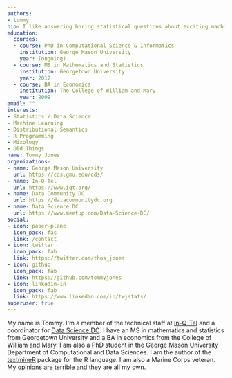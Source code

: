 ```yaml
---
authors:
- tommy
bio: I like answering boring statistical questions about exciting machine learning models.
education:
  courses:
  - course: PhD in Computational Science & Informatics 
    institution: George Mason University
    year: (ongoing)
  - course: MS in Mathematics and Statistics
    institution: Georgetown University
    year: 2012
  - course: BA in Economics
    institution: The College of William and Mary
    year: 2009
email: ""
interests:
- Statistics / Data Science
- Machine Learning
- Distributional Semantics
- R Programming
- Mixology
- Old Things
name: Tommy Jones
organizations:
- name: George Mason University
  url: https://cos.gmu.edu/cds/
- name: In-Q-Tel
  url: https://www.iqt.org/
- name: Data Community DC
  url: https://datacommunitydc.org
- name: Data Science DC
  url: https://www.meetup.com/Data-Science-DC/
social:
- icon: paper-plane
  icon_pack: fas
  link: /contact
- icon: twitter
  icon_pack: fab
  link: https://twitter.com/thos_jones
- icon: github
  icon_pack: fab
  link: https://github.com/tommyjones
- icon: linkedin-in
  icon_pack: fab
  link: https://www.linkedin.com/in/twjstats/
superuser: true
---
```


My name is Tommy. I'm a member of the technical staff at [In-Q-Tel](https://www.iqt.org/) and a coordinator for [Data Science DC](https://www.meetup.com/Data-Science-DC/). I have an MS in mathematics and statistics from Georgetown University and a BA in economics from the College of William and Mary. I am also a PhD student in the George Mason University Department of Computational and Data Sciences. I am the author of the [textmineR](https://rtextminer.com) package for the R language. I am also a Marine Corps veteran. My opinions are terrible and they are all my own. 
